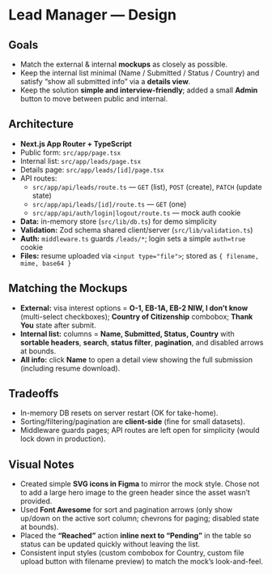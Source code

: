 # Lead Manager — Design

## Goals

- Match the external & internal **mockups** as closely as possible.
- Keep the internal list minimal (Name / Submitted / Status / Country) and satisfy “show all submitted info” via a **details view**.
- Keep the solution **simple and interview-friendly**; added a small **Admin** button to move between public and internal.

## Architecture

- **Next.js App Router + TypeScript**
- Public form: `src/app/page.tsx`
- Internal list: `src/app/leads/page.tsx`
- Details page: `src/app/leads/[id]/page.tsx`
- API routes:
  - `src/app/api/leads/route.ts` — `GET` (list), `POST` (create), `PATCH` (update state)
  - `src/app/api/leads/[id]/route.ts` — `GET` (one)
  - `src/app/api/auth/login|logout/route.ts` — mock auth cookie
- **Data:** in-memory store (`src/lib/db.ts`) for demo simplicity
- **Validation:** Zod schema shared client/server (`src/lib/validation.ts`)
- **Auth:** `middleware.ts` guards `/leads/*`; login sets a simple `auth=true` cookie
- **Files:** resume uploaded via `<input type="file">`; stored as `{ filename, mime, base64 }`

## Matching the Mockups

- **External:** visa interest options = **O-1, EB-1A, EB-2 NIW, I don’t know** (multi-select checkboxes); **Country of Citizenship** combobox; **Thank You** state after submit.
- **Internal list:** columns = **Name, Submitted, Status, Country** with **sortable headers**, **search**, **status filter**, **pagination**, and disabled arrows at bounds.
- **All info:** click **Name** to open a detail view showing the full submission (including resume download).

## Tradeoffs

- In-memory DB resets on server restart (OK for take-home).
- Sorting/filtering/pagination are **client-side** (fine for small datasets).
- Middleware guards pages; API routes are left open for simplicity (would lock down in production).

## Visual Notes

- Created simple **SVG icons in Figma** to mirror the mock style. Chose not to add a large hero image to the green header since the asset wasn’t provided.
- Used **Font Awesome** for sort and pagination arrows (only show up/down on the active sort column; chevrons for paging; disabled state at bounds).
- Placed the **“Reached”** action **inline next to “Pending”** in the table so status can be updated quickly without leaving the list.
- Consistent input styles (custom combobox for Country, custom file upload button with filename preview) to match the mock’s look-and-feel.
